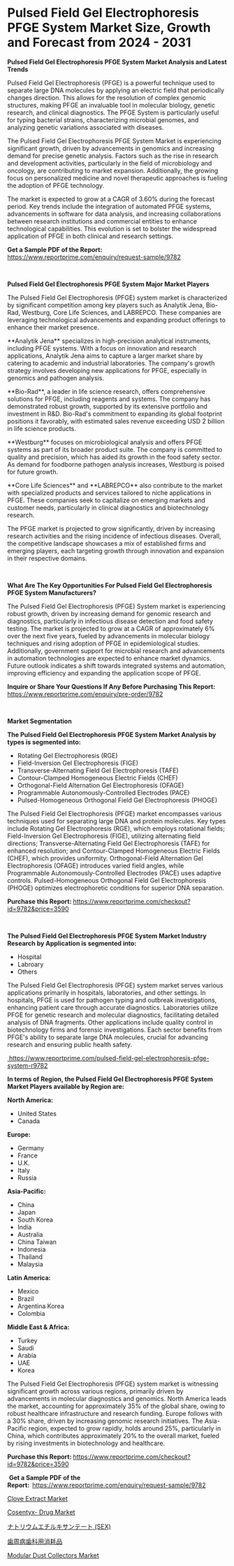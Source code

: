 <p><h1>Pulsed Field Gel Electrophoresis PFGE System Market Size, Growth and Forecast from 2024 - 2031</h1></p><p><strong>Pulsed Field Gel Electrophoresis PFGE System Market Analysis and Latest Trends</strong></p>
<p><p>Pulsed Field Gel Electrophoresis (PFGE) is a powerful technique used to separate large DNA molecules by applying an electric field that periodically changes direction. This allows for the resolution of complex genomic structures, making PFGE an invaluable tool in molecular biology, genetic research, and clinical diagnostics. The PFGE System is particularly useful for typing bacterial strains, characterizing microbial genomes, and analyzing genetic variations associated with diseases.</p><p>The Pulsed Field Gel Electrophoresis PFGE System Market is experiencing significant growth, driven by advancements in genomics and increasing demand for precise genetic analysis. Factors such as the rise in research and development activities, particularly in the field of microbiology and oncology, are contributing to market expansion. Additionally, the growing focus on personalized medicine and novel therapeutic approaches is fueling the adoption of PFGE technology.</p><p>The market is expected to grow at a CAGR of 3.60% during the forecast period. Key trends include the integration of automated PFGE systems, advancements in software for data analysis, and increasing collaborations between research institutions and commercial entities to enhance technological capabilities. This evolution is set to bolster the widespread application of PFGE in both clinical and research settings.</p></p>
<p><strong>Get a Sample PDF of the Report:&nbsp;</strong> <a href="https://www.reportprime.com/enquiry/request-sample/9782">https://www.reportprime.com/enquiry/request-sample/9782</a></p>
<p>&nbsp;</p>
<p><strong>Pulsed Field Gel Electrophoresis PFGE System Major Market Players</strong></p>
<p><p>The Pulsed Field Gel Electrophoresis (PFGE) system market is characterized by significant competition among key players such as Analytik Jena, Bio-Rad, Westburg, Core Life Sciences, and LABREPCO. These companies are leveraging technological advancements and expanding product offerings to enhance their market presence.</p><p>**Analytik Jena** specializes in high-precision analytical instruments, including PFGE systems. With a focus on innovation and research applications, Analytik Jena aims to capture a larger market share by catering to academic and industrial laboratories. The company's growth strategy involves developing new applications for PFGE, especially in genomics and pathogen analysis.</p><p>**Bio-Rad**, a leader in life science research, offers comprehensive solutions for PFGE, including reagents and systems. The company has demonstrated robust growth, supported by its extensive portfolio and investment in R&D. Bio-Rad's commitment to expanding its global footprint positions it favorably, with estimated sales revenue exceeding USD 2 billion in life science products.</p><p>**Westburg** focuses on microbiological analysis and offers PFGE systems as part of its broader product suite. The company is committed to quality and precision, which has aided its growth in the food safety sector. As demand for foodborne pathogen analysis increases, Westburg is poised for future growth.</p><p>**Core Life Sciences** and **LABREPCO** also contribute to the market with specialized products and services tailored to niche applications in PFGE. These companies seek to capitalize on emerging markets and customer needs, particularly in clinical diagnostics and biotechnology research.</p><p>The PFGE market is projected to grow significantly, driven by increasing research activities and the rising incidence of infectious diseases. Overall, the competitive landscape showcases a mix of established firms and emerging players, each targeting growth through innovation and expansion in their respective domains.</p></p>
<p>&nbsp;</p>
<p><strong>What Are The Key Opportunities For Pulsed Field Gel Electrophoresis PFGE System Manufacturers?</strong></p>
<p><p>The Pulsed Field Gel Electrophoresis (PFGE) System market is experiencing robust growth, driven by increasing demand for genomic research and diagnostics, particularly in infectious disease detection and food safety testing. The market is projected to grow at a CAGR of approximately 6% over the next five years, fueled by advancements in molecular biology techniques and rising adoption of PFGE in epidemiological studies. Additionally, government support for microbial research and advancements in automation technologies are expected to enhance market dynamics. Future outlook indicates a shift towards integrated systems and automation, improving efficiency and expanding the application scope of PFGE.</p></p>
<p><strong>Inquire or Share Your Questions If Any Before Purchasing This Report:</strong> <a href="https://www.reportprime.com/enquiry/pre-order/9782">https://www.reportprime.com/enquiry/pre-order/9782</a></p>
<p>&nbsp;</p>
<p><strong>Market Segmentation</strong></p>
<p><strong>The Pulsed Field Gel Electrophoresis PFGE System Market Analysis by types is segmented into:</strong></p>
<p><ul><li>Rotating Gel Electrophoresis (RGE)</li><li>Field-Inversion Gel Electrophoresis (FIGE)</li><li>Transverse-Alternating Field Gel Electrophoresis (TAFE)</li><li>Contour-Clamped Homogeneous Electric Fields (CHEF)</li><li>Orthogonal-Field Alternation Gel Electrophoresis (OFAGE)</li><li>Programmable Autonomously-Controlled Electrodes (PACE)</li><li>Pulsed-Homogeneous Orthogonal Field Gel Electrophoresis (PHOGE)</li></ul></p>
<p><p>The Pulsed Field Gel Electrophoresis (PFGE) market encompasses various techniques used for separating large DNA and protein molecules. Key types include Rotating Gel Electrophoresis (RGE), which employs rotational fields; Field-Inversion Gel Electrophoresis (FIGE), utilizing alternating field directions; Transverse-Alternating Field Gel Electrophoresis (TAFE) for enhanced resolution; and Contour-Clamped Homogeneous Electric Fields (CHEF), which provides uniformity. Orthogonal-Field Alternation Gel Electrophoresis (OFAGE) introduces varied field angles, while Programmable Autonomously-Controlled Electrodes (PACE) uses adaptive controls. Pulsed-Homogeneous Orthogonal Field Gel Electrophoresis (PHOGE) optimizes electrophoretic conditions for superior DNA separation.</p></p>
<p><strong>Purchase this Report:&nbsp;</strong><a href="https://www.reportprime.com/checkout?id=9782&price=3590">https://www.reportprime.com/checkout?id=9782&price=3590</a></p>
<p>&nbsp;</p>
<p><strong>The Pulsed Field Gel Electrophoresis PFGE System Market Industry Research by Application is segmented into:</strong></p>
<p><ul><li>Hospital</li><li>Labroary</li><li>Others</li></ul></p>
<p><p>The Pulsed Field Gel Electrophoresis (PFGE) system market serves various applications primarily in hospitals, laboratories, and other settings. In hospitals, PFGE is used for pathogen typing and outbreak investigations, enhancing patient care through accurate diagnostics. Laboratories utilize PFGE for genetic research and molecular diagnostics, facilitating detailed analysis of DNA fragments. Other applications include quality control in biotechnology firms and forensic investigations. Each sector benefits from PFGE's ability to separate large DNA molecules, crucial for advancing research and ensuring public health safety.</p></p>
<p><a href="https://www.reportprime.com/pulsed-field-gel-electrophoresis-pfge-system-r9782">&nbsp;https://www.reportprime.com/pulsed-field-gel-electrophoresis-pfge-system-r9782</a></p>
<p><strong>In terms of Region, the Pulsed Field Gel Electrophoresis PFGE System Market Players available by Region are:</strong></p>
<p>
    <p> <strong> North America: </strong>
        <ul>
            <li>United States</li>
            <li>Canada</li>
        </ul>
        </p> 
    <p> <strong> Europe: </strong>
        <ul>
            <li>Germany</li>
            <li>France</li>
            <li>U.K.</li>
            <li>Italy</li>
            <li>Russia</li>
        </ul>
        </p> 
    <p> <strong> Asia-Pacific: </strong>
        <ul>
            <li>China</li>
            <li>Japan</li>
            <li>South Korea</li>
            <li>India</li>
            <li>Australia</li>
            <li>China Taiwan</li>
            <li>Indonesia</li>
            <li>Thailand</li>
            <li>Malaysia</li>
        </ul>
        </p> 
    <p> <strong> Latin America: </strong>
        <ul>
            <li>Mexico</li>
            <li>Brazil</li>
            <li>Argentina Korea</li>
            <li>Colombia</li>
        </ul>
        </p> 
    <p> <strong> Middle East & Africa: </strong>
        <ul>
            <li>Turkey</li>
            <li>Saudi</li>
            <li>Arabia</li>
            <li>UAE</li>
            <li>Korea</li>
        </ul>
    </p>
    </p>
<p><p>The Pulsed Field Gel Electrophoresis (PFGE) system market is witnessing significant growth across various regions, primarily driven by advancements in molecular diagnostics and genomics. North America leads the market, accounting for approximately 35% of the global share, owing to robust healthcare infrastructure and research funding. Europe follows with a 30% share, driven by increasing genomic research initiatives. The Asia-Pacific region, expected to grow rapidly, holds around 25%, particularly in China, which contributes approximately 20% to the overall market, fueled by rising investments in biotechnology and healthcare.</p></p>
<p><strong>Purchase this Report: </strong><a href="https://www.reportprime.com/checkout?id=9782&price=3590">https://www.reportprime.com/checkout?id=9782&price=3590</a></p>
<p>&nbsp;<strong>Get a Sample PDF of the Report:&nbsp;&nbsp;</strong><a href="https://www.reportprime.com/enquiry/request-sample/9782">https://www.reportprime.com/enquiry/request-sample/9782</a></p>
<p><strong></strong></p>
<p><p><a href="https://www.linkedin.com/pulse/clove-extract-industry-analysis-report-its-market-size-share-ailbf?trackingId=J0VnmBEzR4KUgIhx6oMJnQ%3D%3D">Clove Extract Market</a></p><p><a href="https://medium.com/@raeloodard576457/cosentyx-drug-market-size-growth-and-industry-analysis-by-market-segmentation-and-regional-e686d631b45b?postPublishedType=initial">Cosentyx- Drug Market</a></p><p><a href="https://medium.com/@stellaca2cz/sodium-ethyl-xanthate-sex-market-%E3%81%AE%E3%82%B0%E3%83%AD%E3%83%BC%E3%83%90%E3%83%AB%E5%B8%82%E5%A0%B4%E6%A6%82%E8%A6%81%E3%81%AF-%E4%B8%96%E7%95%8C%E3%81%8A%E3%82%88%E3%81%B3%E4%B8%BB%E8%A6%81%E5%B8%82%E5%A0%B4%E3%81%AB%E3%81%8A%E3%81%91%E3%82%8B%E6%A5%AD%E7%95%8C%E3%81%AB%E5%BD%B1%E9%9F%BF%E3%82%92%E4%B8%8E%E3%81%88%E3%82%8B%E4%B8%BB%E8%A6%81%E3%81%AA%E3%83%88%E3%83%AC%E3%83%B3%E3%83%89%E3%81%AB%E3%81%A4%E3%81%84%E3%81%A6-%E7%8B%AC%E8%87%AA%E3%81%AE%E8%A6%96%E7%82%B9%E3%82%92%E6%8F%90%E4%BE%9B%E3%81%97%E3%81%BE%E3%81%99-222cf8fe51e7">ナトリウムエチルキサンテート (SEX)</a></p><p><a href="https://medium.com/@isnamukti10_96948/periodontics-dental-consumables-market-%E3%81%AF-%E3%82%B3%E3%82%B9%E3%83%88%E7%AE%A1%E7%90%86%E3%81%A8%E5%8A%B9%E7%8E%87%E5%90%91%E4%B8%8A%E3%82%92%E5%84%AA%E5%85%88%E3%81%97%E3%81%BE%E3%81%99-%E3%81%95%E3%82%89%E3%81%AB-%E5%A0%B1%E5%91%8A%E6%9B%B8%E3%81%AF%E5%B8%82%E5%A0%B4%E3%81%AE%E9%9C%80%E8%A6%81%E9%9D%A2%E3%81%A8%E4%BE%9B%E7%B5%A6%E9%9D%A2%E3%81%AE%E4%B8%A1%E6%96%B9%E3%82%92%E3%82%AB%E3%83%90%E3%83%BC%E3%81%97%E3%81%A6%E3%81%84%E3%81%BE%E3%81%99-95c4f738b520">歯周病歯科用消耗品</a></p><p><a href="https://medium.com/@raeloodard576457/the-market-for-modular-dust-collectors-market-is-examined-in-this-report-along-with-the-factors-3a650e89abf2?postPublishedType=initial">Modular Dust Collectors Market</a></p></p>